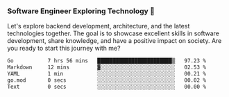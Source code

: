 ### Software Engineer Exploring Technology 🚀 

Let's explore backend development, architecture, and the latest technologies together. The goal is to showcase excellent skills in software development, share knowledge, and have a positive impact on society. Are you ready to start this journey with me?

<!--START_SECTION:waka-->

```txt
Go           7 hrs 56 mins   ████████████████████████▒   97.23 %
Markdown     12 mins         ▓░░░░░░░░░░░░░░░░░░░░░░░░   02.53 %
YAML         1 min           ░░░░░░░░░░░░░░░░░░░░░░░░░   00.21 %
go.mod       0 secs          ░░░░░░░░░░░░░░░░░░░░░░░░░   00.02 %
Text         0 secs          ░░░░░░░░░░░░░░░░░░░░░░░░░   00.00 %
```

<!--END_SECTION:waka-->
